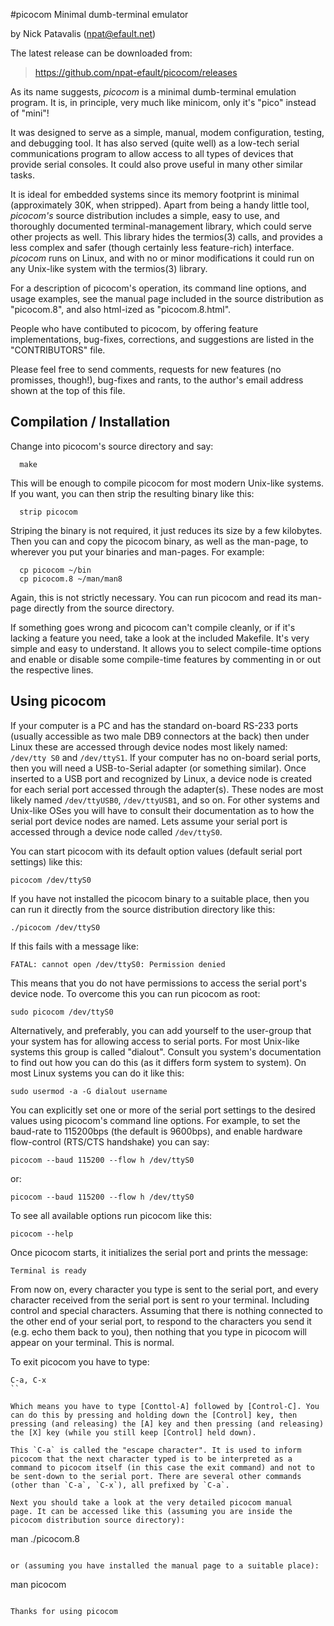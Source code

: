 #picocom
Minimal dumb-terminal emulator

by Nick Patavalis (npat@efault.net)

The latest release can be downloaded from:

> https://github.com/npat-efault/picocom/releases

As its name suggests, *picocom* is a minimal dumb-terminal emulation
program. It is, in principle, very much like minicom, only it's "pico"
instead of "mini"! 

It was designed to serve as a simple, manual, modem configuration,
testing, and debugging tool. It has also served (quite well) as a
low-tech serial communications program to allow access to all types of
devices that provide serial consoles. It could also prove useful in
many other similar tasks.

It is ideal for embedded systems since its memory footprint is minimal
(approximately 30K, when stripped). Apart from being a handy little
tool, *picocom's* source distribution includes a simple, easy to use,
and thoroughly documented terminal-management library, which could
serve other projects as well. This library hides the termios(3) calls,
and provides a less complex and safer (though certainly less
feature-rich) interface. *picocom* runs on Linux, and with no or minor
modifications it could run on any Unix-like system with the termios(3)
library.

For a description of picocom's operation, its command line options,
and usage examples, see the manual page included in the source
distribution as "picocom.8", and also html-ized as "picocom.8.html".

People who have contibuted to picocom, by offering feature
implementations, bug-fixes, corrections, and suggestions are listed in
the "CONTRIBUTORS" file.

Please feel free to send comments, requests for new features (no
promisses, though!), bug-fixes and rants, to the author's email
address shown at the top of this file.

## Compilation / Installation

Change into picocom's source directory and say:

```
  make
```

This will be enough to compile picocom for most modern Unix-like
systems. If you want, you can then strip the resulting binary like
this:

```
  strip picocom
```

Striping the binary is not required, it just reduces its size by a few
kilobytes. Then you can and copy the picocom binary, as well as the
man-page, to wherever you put your binaries and man-pages. For
example:

```
  cp picocom ~/bin
  cp picocom.8 ~/man/man8
```

Again, this is not strictly necessary. You can run picocom and read
its man-page directly from the source directory. 

If something goes wrong and picocom can't compile cleanly, or if it's
lacking a feature you need, take a look at the included Makefile. It's
very simple and easy to understand. It allows you to select
compile-time options and enable or disable some compile-time features
by commenting in or out the respective lines.

## Using picocom

If your computer is a PC and has the standard on-board RS-233 ports
(usually accessible as two male DB9 connectors at the back) then under
Linux these are accessed through device nodes most likely named:
`/dev/tty S0` and `/dev/ttyS1`. If your computer has no on-board
serial ports, then you will need a USB-to-Serial adapter (or something
similar). Once inserted to a USB port and recognized by Linux, a
device node is created for each serial port accessed through the
adapter(s). These nodes are most likely named `/dev/ttyUSB0`,
`/dev/ttyUSB1`, and so on. For other systems and Unix-like OSes you
will have to consult their documentation as to how the serial port
device nodes are named.  Lets assume your serial port is accessed
through a device node called `/dev/ttyS0`.

You can start picocom with its default option values (default serial
port settings) like this:

```
picocom /dev/ttyS0
```

If you have not installed the picocom binary to a suitable place, then
you can run it directly from the source distribution directory like
this:

```
./picocom /dev/ttyS0
```

If this fails with a message like:

```
FATAL: cannot open /dev/ttyS0: Permission denied
```

This means that you do not have permissions to access the serial
port's device node. To overcome this you can run picocom as root:

```
sudo picocom /dev/ttyS0
```

Alternatively, and preferably, you can add yourself to the user-group
that your system has for allowing access to serial ports. For most
Unix-like systems this group is called "dialout". Consult you system's
documentation to find out how you can do this (as it differs form
system to system). On most Linux systems you can do it like this:

```
sudo usermod -a -G dialout username
```

You can explicitly set one or more of the serial port settings to the
desired values using picocom's command line options. For example, to
set the baud-rate to 115200bps (the default is 9600bps), and enable
hardware flow-control (RTS/CTS handshake) you can say:

```
picocom --baud 115200 --flow h /dev/ttyS0
```

or:

```
picocom --baud 115200 --flow h /dev/ttyS0
```

To see all available options run picocom like this:

```
picocom --help
```

Once picocom starts, it initializes the serial port and prints the
message:

```
Terminal is ready
```

From now on, every character you type is sent to the serial port, and
every character received from the serial port is sent ro your
terminal.  Including control and special characters. Assuming that
there is nothing connected to the other end of your serial port, to
respond to the characters you send it (e.g. echo them back to you),
then nothing that you type in picocom will appear on your
terminal. This is normal.

To exit picocom you have to type:

```
C-a, C-x
``

Which means you have to type [Conttol-A] followed by [Control-C]. You
can do this by pressing and holding down the [Control] key, then
pressing (and releasing) the [A] key and then pressing (and releasing)
the [X] key (while you still keep [Control] held down).

This `C-a` is called the "escape character". It is used to inform
picocom that the next character typed is to be interpreted as a
command to picocom itself (in this case the exit command) and not to
be sent-down to the serial port. There are several other commands
(other than `C-a`, `C-x`), all prefixed by `C-a`.

Next you should take a look at the very detailed picocom manual
page. It can be accessed like this (assuming you are inside the
picocom distribution source directory):

```
man ./picocom.8
```

or (assuming you have installed the manual page to a suitable place):

```
man picocom
```

Thanks for using picocom
